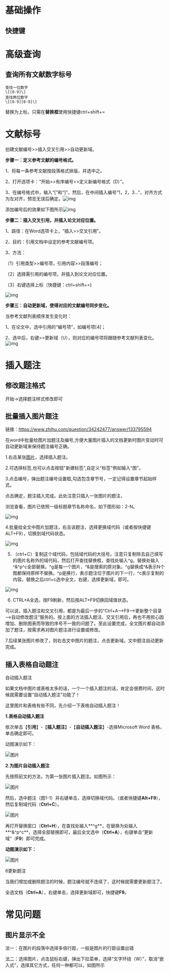 # 基础操作

## 快捷键



# 高级查询

## 查询所有文献数字标号

```
查找一位数字
\[[0-9]\]
查找两位数字
\[[0-9][0-9]\]
```

替换为上标，只需在**替换框**使用快捷键ctrl+shift+=

# 文献标号

创建文献编号>>插入交叉引用>>自动更新域。

**步骤一：定义参考文献的编号格式。**

1、将每一条参考文献按段落格式排版，并选中之。

2、打开选项卡：“开始>>有序编号>>定义新编号格式（D）”。

3、在编号格式中，输入“[”和“]”，然后，在中间插入编号“1，2，3…”，对齐方式为左对齐，预览无误后确定。![img](https://pic2.zhimg.com/80/v2-7a15077127e06c7de7cc0e0714ce7b41_720w.jpg)

添加编号后的效果如下图所示![img](https://pic4.zhimg.com/80/v2-767427ff9c036a336dc8471851a5f35b_720w.jpg)

**步骤二：插入交叉引用，并插入论文对应位置。**

1、路径：在Word选项卡上，“插入>>交叉引用”。

2、目的：引用文档中设定的参考文献编号项。

3、方法：

〔1〕引用类型>>编号项，引用内容>>段落编号；

〔2〕选择需引用的编号项，并插入到论文对应位置。

〔3〕右键选择上标（快捷键：ctrl+shift+=)

![img](https://pic3.zhimg.com/80/v2-c83727d8426fbd9b856bae49767ec482_720w.jpg)

**步骤三：自动更新域，使得对应的文献编号同步变化。**

当参考文献列表顺序发生变化时：

1、在论文中，选中引用的“编号项”，如编号项[4]；

2、选中后，右键>>更新域（U），则对应的编号项将跟随参考文献列表变化。![img](https://pic2.zhimg.com/80/v2-b58206963ff83e76d8ade197d62ebe01_720w.jpg)

# 插入题注

## 修改题注格式

开始->选择题注样式修改即可

## 批量插入图片题注

链接：https://www.zhihu.com/question/34242477/answer/133795594

在word中批量给图片加题注及编号,方便大量图片插入的文档更新时图片变动时可自动更新域来保持题注编号正确。

1.右击某张[图片](https://www.zhihu.com/search?q=图片&search_source=Entity&hybrid_search_source=Entity&hybrid_search_extra={"sourceType"%3A"answer"%2C"sourceId"%3A133795594})，选择插入题注。

2.可选择标签,也可以点击按钮"新建标签",自定义"标签"例如输入“图”。

3.点击编号，弹出题注编号设置框,勾选包含章节号，一定记得设置章节起始样式。

点击确定，题注插入完成。此处注意只插入一张图片的题注，

浏览查看，图片已依照一级标题章节名称命名，如下图形如：2-N。

![img](https://pica.zhimg.com/50/v2-65e9b3c1225714a70f325a4dca4cfa78_720w.jpg?source=1940ef5c)



4.批量给全文中图片加题注，右击该题注，选择更换域代码（或者按快捷键ALT+F9），切换到域代码状态。

![img](https://pic2.zhimg.com/50/v2-034186baa848d754745ee6d1a11b60b6_720w.jpg?source=1940ef5c)



5. （ctrl+C）复制这个域代码，包括域代码的大括号。注意只复制除去自己填写的图片名称外的域代码，然后打开查找替换框，查找处输入^g，替换处输入^&^p^c全部替换。^g是每一个图片，^&是搜索的原对象。^g替换成^&表示N个图都保持原样不替换。^p是换行，表示题注位于图片的下一行，^c表示复制的内容。替换之后ctrl+c选中全文，右键，选择更新域，即可。

![img](https://pic2.zhimg.com/50/v2-6a312208ae7a1fa3ece0673e5f06238c_720w.jpg?source=1940ef5c)



6. CTRL+A全选，按F9刷新，然后按ALT+F9切换回域值状态。

可以说，插入题注和交叉引用，都是为最后一步的”Ctrl+A——>F9——>更新整个目录——>自动修改题注“服务的。按上面的方法插入题注、交叉引用后，再也不用担心因增加、删除图表而导致的序号不一致的问题了。至此设置完成，全文图片都自动添加了题注，按需求再对图片题注进行设置或修改。

7.后续某张图片修改了，则右击文中图片的题注，点击更新域。文中题注自动更新完成。

## 插入表格自动题注

自动插入题注

如果文档中图片或表格太多的话，一个一个插入题注的话，肯定会很费时间，这时候就需要设置“自动插入题注”功能了！

这里图片和表格有些不同，先介绍一下表格自动插入题注！

**1.表格自动插入题注**

依次单击【**引用**】-【**插入题注**】-【**自动插入题注**】-选择Microsoft Word 表格，单击确定即可。

动图演示如下：

![图片](https://mmbiz.qpic.cn/mmbiz_gif/RjMicHwEmBjeibsVtrO0QwYEhATcKk8UfF3gOKuF0Rs0gw3FdZUBtupV3yVyo9fVliayibG2k0CibesLWCX8IDXE9eA/640?wxfrom=5&wx_lazy=1)

**2.为图片自动插入题注**

先按照前文的方法，为第一张图片插入题注。如图所示：

![图片](https://mmbiz.qpic.cn/mmbiz_gif/RjMicHwEmBjeibsVtrO0QwYEhATcKk8UfF8DJceDMZ56MpZ5aiasayXHRKhPX8Do8KjOUMHOQiamAJTCqrdc6ZObWg/640?wxfrom=5&wx_lazy=1)

然后，选中题注（图1-1）并右键单击，选择切换域代码。（或者快捷键**Alt+F9**），然后复制域代码（**Ctrl+C**）。

![图片](https://mmbiz.qpic.cn/mmbiz_gif/RjMicHwEmBjeibsVtrO0QwYEhATcKk8UfF8fUrFHwRyJvAO0Ew8dicOFWMRuHuDqCIz3K0Eia9GnlDU5tUyJFh0Ttw/640?wxfrom=5&wx_lazy=1)

再打开替换窗口（**Ctrl+H**），在查找处输入**^g**，在替换为处输入**^&^p^c**，选择全部替换即可，最后全文选中（**Ctrl+A**），右键单击“更新域”（**F9**）即可完成。

**动图演示如下：**

![图片](https://mmbiz.qpic.cn/mmbiz_gif/RjMicHwEmBjeibsVtrO0QwYEhATcKk8UfFydTSoYOmA1moUNZibPWa2Jn2UBFdyatVLMhOgeSgNkHsUJXjpjnUbhw/640?wxfrom=5&wx_lazy=1)

6更新题注

当我们增加或删除题注的时候，题注编号就不连续了，这时候就需要更新题注了。

全选文档（**Ctrl+A**），右键单击，选择更新域即可，快捷键**F9**。

# 常见问题

## 图片显示不全

法一：在图片的段落中选择多倍行距，一般是图片的行距设置出错

法二：选择图片，点击鼠标右键，弹出下拉菜单，选择“文字环绕（W）”，取消“嵌入式”，选择其它方式，任何一种都可以，如图所示